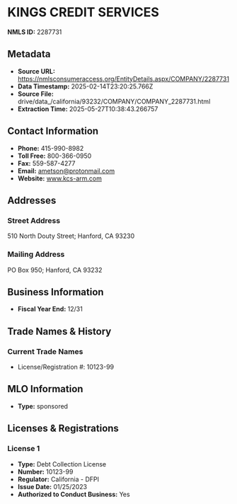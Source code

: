 # KINGS CREDIT SERVICES

**NMLS ID:** 2287731

## Metadata
- **Source URL:** https://nmlsconsumeraccess.org/EntityDetails.aspx/COMPANY/2287731
- **Data Timestamp:** 2025-02-14T23:20:25.766Z
- **Source File:** drive/data_/california/93232/COMPANY/COMPANY_2287731.html
- **Extraction Time:** 2025-05-27T10:38:43.266757

## Contact Information
- **Phone:** 415-990-8982
- **Toll Free:** 800-366-0950
- **Fax:** 559-587-4277
- **Email:** ametson@protonmail.com
- **Website:** www.kcs-arm.com

## Addresses
### Street Address
510 North Douty Street; Hanford, CA 93230

### Mailing Address
PO Box 950; Hanford, CA 93232

## Business Information
- **Fiscal Year End:** 12/31

## Trade Names & History
### Current Trade Names
- License/Registration #: 10123-99

## MLO Information
- **Type:** sponsored

## Licenses & Registrations

### License 1
- **Type:** Debt Collection License
- **Number:** 10123-99
- **Regulator:** California - DFPI
- **Issue Date:** 01/25/2023
- **Authorized to Conduct Business:** Yes

